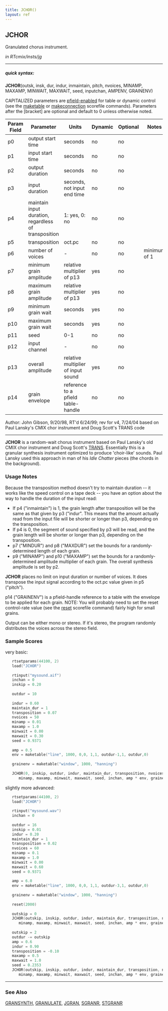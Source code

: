 ```yaml
---
title: JCHOR()
layout: ref
---
```


## JCHOR

Granulated chorus instrument.

*in RTcmix/insts/jg*  
  

-----

##### quick syntax:

**JCHOR**(outsk, insk, dur, indur, inmaintain, pitch, nvoices, MINAMP,
MAXAMP, MINWAIT, MAXWAIT, seed, inputchan, AMPENV, GRAINENV)

CAPITALIZED parameters are [pfield-enabled](pfield-enabled.html) for
table or dynamic control (see the
[maketable](../scorefile/maketable.html) or
[makeconnection](../scorefile/makeconnection.html) scorefile
commands). Parameters after the \[bracket\] are optional and default to
0 unless otherwise noted.


Param Field	| Parameter | Units | Dynamic | Optional | Notes
----------- | --------- | ----- | -------- | --------- | ---------
p0 | output start time | seconds | no | no | 
p1 | input start time | seconds | no | no | 
p2 | output duration | seconds | no | no | 
p3 | input duration | seconds, not input end time | no | no | 
p4 | maintain input duration, regardless of transposition | 1: yes, 0: no | no | no | 
p5 | transposition | oct.pc | no | no | 
p6 | number of voices | - | no | no | minimum of 1
p7 | minimum grain amplitude | relative multiplier of p13 | yes | no | 
p8 | maximum grain amplitude | relative multiplier of p13 | yes | no | 
p9 | minimum grain wait | seconds | yes | no | 
p10 | maximum grain wait | seconds | yes | no | 
p11 | seed | 0-1 | no | no | 
p12 | input channel |  -  | no | no | 
p13 | overall amplitude | relative multiplier of input sound | yes | no | 
p14 | grain envelope | reference to a pfield table-handle | no | no | 


   Author:  John Gibson, 9/20/98, RT'd 6/24/99; rev for v4, 7/24/04
       based on Paul Lansky's CMIX chor instrument  and Doug Scott's TRANS code

  

-----

  
**JCHOR** is a random-wait chorus instrument based on Paul Lansky's old
CMIX chor instrument and Doug Scott's [TRANS](TRANS.html). Essentially
this is a granular synthesis instrument optimized to produce
'choir-like' sounds. Paul Lansky used this approach in man of his *Idle
Chatter* pieces (the chords in the background).

### Usage Notes

Because the transposition method doesn't try to maintain duration -- it
works like the speed control on a tape deck -- you have an option about
the way to handle the duration of the input read:

  - If p4 ("inmaintain") is 1, the grain length after transposition will
    be the same as that given by p3 ("indur". This means that the amount
    actually read from the input file will be shorter or longer than p3,
    depending on the transposition.
  - If p4 is 0, the segment of sound specified by p3 will be read, and
    the grain length will be shorter or longer than p3, depending on the
    transposition.
  - p7 ("MINDUR") and p8 ("MAXDUR") set the bounds for a
    randomly-determined length of each grain.
  - p9 ("MINAMP") and p10 ("MAXAMP") set the bounds for a
    randomly-determined amplitude multiplier of each grain. The overall
    synthesis amplitude is set by p2.

**JCHOR** places no limit on input duration or number of voices. It does
transpose the input signal according to the oct.pc value given in p5
("pitch").

p14 ("GRAINENV") is a pfield-handle reference to a table with the
envelope to be applied for each grain. NOTE: You will probably need to
set the reset control-rate value (see the
[reset](../scorefile/reset.html) scorefile command) fairly high for
small grains.

Output can be either mono or stereo. If it's stereo, the program
randomly distributes the voices across the stereo field.

### Sample Scores

very basic:

```cpp
   rtsetparams(44100, 2)
   load("JCHOR")
   
   rtinput("mysound.aif")
   inchan = 0
   inskip = 0.20
   
   outdur = 10
   
   indur = 0.60
   maintain_dur = 1
   transposition = 0.07
   nvoices = 50
   minamp = 0.01
   maxamp = 1.0
   minwait = 0.00
   maxwait = 0.30
   seed = 0.9371
   
   amp = 0.5
   env = maketable("line", 1000, 0,0, 1,1, outdur-1,1, outdur,0)
   
   grainenv = maketable("window", 1000, "hanning")
   
   JCHOR(0, inskip, outdur, indur, maintain_dur, transposition, nvoices,
      minamp, maxamp, minwait, maxwait, seed, inchan, amp * env, grainenv)
```

  
  
slightly more advanced:

```cpp
   rtsetparams(44100, 2)
   load("JCHOR")
   
   rtinput("mysound.wav")
   inchan = 0
   
   outdur = 16
   inskip = 0.01
   indur = 0.20
   maintain_dur = 1
   transposition = 0.02
   nvoices = 60
   minamp = 0.1
   maxamp = 1.0
   minwait = 0.00
   maxwait = 0.60
   seed = 0.9371
   
   amp = 6.0
   env = maketable("line", 1000, 0,0, 1,1, outdur-3,1, outdur,0)
   
   grainenv = maketable("window", 1000, "hanning")
   
   reset(2000)
   
   outskip = 0
   JCHOR(outskip, inskip, outdur, indur, maintain_dur, transposition, nvoices,
      minamp, maxamp, minwait, maxwait, seed, inchan, amp * env, grainenv)
   
   outskip = 2
   outdur -= outskip
   amp = 0.6
   indur = 0.90
   transposition = -0.10
   maxamp = 0.5
   maxwait = 1.0
   seed = 0.2353
   JCHOR(outskip, inskip, outdur, indur, maintain_dur, transposition, nvoices,
      minamp, maxamp, minwait, maxwait, seed, inchan, amp * env, grainenv)
```

  

-----

### See Also

[GRANSYNTH](GRANSYNTH.html), [GRANULATE](GRANULATE.html),
[JGRAN](JGRAN.html), [SGRANR](SGRANR.html), [STGRANR](STGRANR.html)
